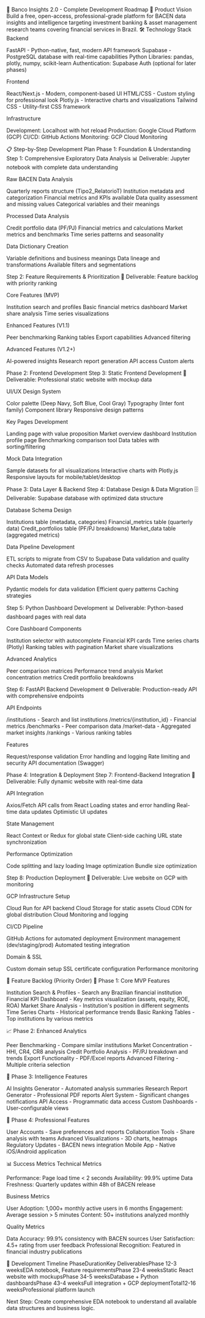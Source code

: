 🏦 Banco Insights 2.0 - Complete Development Roadmap
🎯 Product Vision
Build a free, open-access, professional-grade platform for BACEN data insights and intelligence targeting investment banking & asset management research teams covering financial services in Brazil.
🛠️ Technology Stack
Backend

FastAPI - Python-native, fast, modern API framework
Supabase - PostgreSQL database with real-time capabilities
Python Libraries: pandas, plotly, numpy, scikit-learn
Authentication: Supabase Auth (optional for later phases)

Frontend

React/Next.js - Modern, component-based UI
HTML/CSS - Custom styling for professional look
Plotly.js - Interactive charts and visualizations
Tailwind CSS - Utility-first CSS framework

Infrastructure

Development: Localhost with hot reload
Production: Google Cloud Platform (GCP)
CI/CD: GitHub Actions
Monitoring: GCP Cloud Monitoring


📋 Step-by-Step Development Plan
Phase 1: Foundation & Understanding
Step 1: Comprehensive Exploratory Data Analysis 📊
Deliverable: Jupyter notebook with complete data understanding

Raw BACEN Data Analysis

Quarterly reports structure (Tipo2_RelatorioT)
Institution metadata and categorization
Financial metrics and KPIs available
Data quality assessment and missing values
Categorical variables and their meanings


Processed Data Analysis

Credit portfolio data (PF/PJ)
Financial metrics and calculations
Market metrics and benchmarks
Time series patterns and seasonality


Data Dictionary Creation

Variable definitions and business meanings
Data lineage and transformations
Available filters and segmentations



Step 2: Feature Requirements & Prioritization 🎯
Deliverable: Feature backlog with priority ranking

Core Features (MVP)

Institution search and profiles
Basic financial metrics dashboard
Market share analysis
Time series visualizations


Enhanced Features (V1.1)

Peer benchmarking
Ranking tables
Export capabilities
Advanced filtering


Advanced Features (V1.2+)

AI-powered insights
Research report generation
API access
Custom alerts



Phase 2: Frontend Development
Step 3: Static Frontend Development 🎨
Deliverable: Professional static website with mockup data

UI/UX Design System

Color palette (Deep Navy, Soft Blue, Cool Gray)
Typography (Inter font family)
Component library
Responsive design patterns


Key Pages Development

Landing page with value proposition
Market overview dashboard
Institution profile page
Benchmarking comparison tool
Data tables with sorting/filtering


Mock Data Integration

Sample datasets for all visualizations
Interactive charts with Plotly.js
Responsive layouts for mobile/tablet/desktop



Phase 3: Data Layer & Backend
Step 4: Database Design & Data Migration 🗄️
Deliverable: Supabase database with optimized data structure

Database Schema Design

Institutions table (metadata, categories)
Financial_metrics table (quarterly data)
Credit_portfolios table (PF/PJ breakdowns)
Market_data table (aggregated metrics)


Data Pipeline Development

ETL scripts to migrate from CSV to Supabase
Data validation and quality checks
Automated data refresh processes


API Data Models

Pydantic models for data validation
Efficient query patterns
Caching strategies



Step 5: Python Dashboard Development 📊
Deliverable: Python-based dashboard pages with real data

Core Dashboard Components

Institution selector with autocomplete
Financial KPI cards
Time series charts (Plotly)
Ranking tables with pagination
Market share visualizations


Advanced Analytics

Peer comparison matrices
Performance trend analysis
Market concentration metrics
Credit portfolio breakdowns



Step 6: FastAPI Backend Development ⚙️
Deliverable: Production-ready API with comprehensive endpoints

API Endpoints

/institutions - Search and list institutions
/metrics/{institution_id} - Financial metrics
/benchmarks - Peer comparison data
/market-data - Aggregated market insights
/rankings - Various ranking tables


Features

Request/response validation
Error handling and logging
Rate limiting and security
API documentation (Swagger)



Phase 4: Integration & Deployment
Step 7: Frontend-Backend Integration 🔗
Deliverable: Fully dynamic website with real-time data

API Integration

Axios/Fetch API calls from React
Loading states and error handling
Real-time data updates
Optimistic UI updates


State Management

React Context or Redux for global state
Client-side caching
URL state synchronization


Performance Optimization

Code splitting and lazy loading
Image optimization
Bundle size optimization



Step 8: Production Deployment 🚀
Deliverable: Live website on GCP with monitoring

GCP Infrastructure Setup

Cloud Run for API backend
Cloud Storage for static assets
Cloud CDN for global distribution
Cloud Monitoring and logging


CI/CD Pipeline

GitHub Actions for automated deployment
Environment management (dev/staging/prod)
Automated testing integration


Domain & SSL

Custom domain setup
SSL certificate configuration
Performance monitoring




🎯 Feature Backlog (Priority Order)
🚀 Phase 1: Core MVP Features

Institution Search & Profiles - Search any Brazilian financial institution
Financial KPI Dashboard - Key metrics visualization (assets, equity, ROE, ROA)
Market Share Analysis - Institution's position in different segments
Time Series Charts - Historical performance trends
Basic Ranking Tables - Top institutions by various metrics

📈 Phase 2: Enhanced Analytics

Peer Benchmarking - Compare similar institutions
Market Concentration - HHI, CR4, CR8 analysis
Credit Portfolio Analysis - PF/PJ breakdown and trends
Export Functionality - PDF/Excel reports
Advanced Filtering - Multiple criteria selection

🤖 Phase 3: Intelligence Features

AI Insights Generator - Automated analysis summaries
Research Report Generator - Professional PDF reports
Alert System - Significant changes notifications
API Access - Programmatic data access
Custom Dashboards - User-configurable views

💼 Phase 4: Professional Features

User Accounts - Save preferences and reports
Collaboration Tools - Share analysis with teams
Advanced Visualizations - 3D charts, heatmaps
Regulatory Updates - BACEN news integration
Mobile App - Native iOS/Android application


📊 Success Metrics
Technical Metrics

Performance: Page load time < 2 seconds
Availability: 99.9% uptime
Data Freshness: Quarterly updates within 48h of BACEN release

Business Metrics

User Adoption: 1,000+ monthly active users in 6 months
Engagement: Average session > 5 minutes
Content: 50+ institutions analyzed monthly

Quality Metrics

Data Accuracy: 99.9% consistency with BACEN sources
User Satisfaction: 4.5+ rating from user feedback
Professional Recognition: Featured in financial industry publications


🔄 Development Timeline
PhaseDurationKey DeliverablesPhase 12-3 weeksEDA notebook, Feature requirementsPhase 23-4 weeksStatic React website with mockupsPhase 34-5 weeksDatabase + Python dashboardsPhase 43-4 weeksFull integration + GCP deploymentTotal12-16 weeksProfessional platform launch

Next Step: Create comprehensive EDA notebook to understand all available data structures and business logic.
